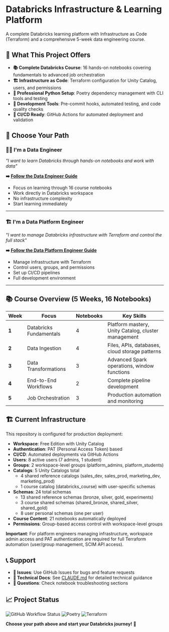 # Databricks Infrastructure & Learning Platform

A complete Databricks learning platform with Infrastructure as Code (Terraform) and a comprehensive 5-week data engineering course.

## 🎯 What This Project Offers

- **📚 Complete Databricks Course**: 16 hands-on notebooks covering fundamentals to advanced job orchestration
- **🏗️ Infrastructure as Code**: Terraform configuration for Unity Catalog, users, and permissions
- **🐍 Professional Python Setup**: Poetry dependency management with CLI tools and testing
- **🔧 Development Tools**: Pre-commit hooks, automated testing, and code quality checks
- **🚀 CI/CD Ready**: GitHub Actions for automated deployment and validation

## 🚀 Choose Your Path

### 👨‍💻 I'm a Data Engineer
*"I want to learn Databricks through hands-on notebooks and work with data"*

**➡️ [Follow the Data Engineer Guide](./DataEngineer-readme.md)**

- Focus on learning through 16 course notebooks
- Work directly in Databricks workspace
- No infrastructure complexity
- Start learning immediately

---

### 🏗️ I'm a Data Platform Engineer  
*"I want to manage Databricks infrastructure with Terraform and control the full stack"*

**➡️ [Follow the Data Platform Engineer Guide](./DataPlatformEngineer-readme.md)**

- Manage infrastructure with Terraform
- Control users, groups, and permissions
- Set up CI/CD pipelines
- Full development environment

---

## 📚 Course Overview (5 Weeks, 16 Notebooks)

| Week | Focus | Notebooks | Key Skills |
|------|-------|-----------|------------|
| **1** | Databricks Fundamentals | 4 | Platform mastery, Unity Catalog, cluster management |
| **2** | Data Ingestion | 4 | Files, APIs, databases, cloud storage patterns |  
| **3** | Data Transformations | 3 | Advanced Spark operations, window functions |
| **4** | End-to-End Workflows | 2 | Complete pipeline development |
| **5** | Job Orchestration | 3 | Production automation and monitoring |

## 🏗️ Current Infrastructure

This repository is configured for production deployment:

- **Workspace**: Free Edition with Unity Catalog
- **Authentication**: PAT (Personal Access Token) based
- **CI/CD**: Automated deployments via GitHub Actions
- **Users**: 8 active users (7 admins, 1 student)
- **Groups**: 2 workspace-level groups (platform_admins, platform_students)
- **Catalogs**: 5 Unity Catalogs total
  - 4 shared reference catalogs (sales_dev, sales_prod, marketing_dev, marketing_prod)
  - 1 course catalog (databricks_course) with user-specific schemas
- **Schemas**: 24 total schemas
  - 13 shared reference schemas (bronze, silver, gold, experiments)
  - 3 course shared schemas (shared_bronze, shared_silver, shared_gold)
  - 8 user personal schemas (one per user)
- **Course Content**: 21 notebooks automatically deployed
- **Permissions**: Group-based access control with workspace-level groups

**Important**: For platform engineers managing infrastructure, workspace admin access and PAT authentication are required for full Terraform automation (user/group management, SCIM API access).

## 📞 Support

- **🐛 Issues**: Use GitHub Issues for bugs and feature requests
- **📖 Technical Docs**: See [CLAUDE.md](./CLAUDE.md) for detailed technical guidance
- **💬 Questions**: Check notebook troubleshooting sections

## 📈 Project Status

![GitHub Workflow Status](https://img.shields.io/github/actions/workflow/status/chanukyapekala/databricks-infra/deploy.yml?branch=main)
![Poetry](https://img.shields.io/badge/dependency%20manager-poetry-blue)
![Terraform](https://img.shields.io/badge/infrastructure-terraform-purple)

**Choose your path above and start your Databricks journey!** 🚀